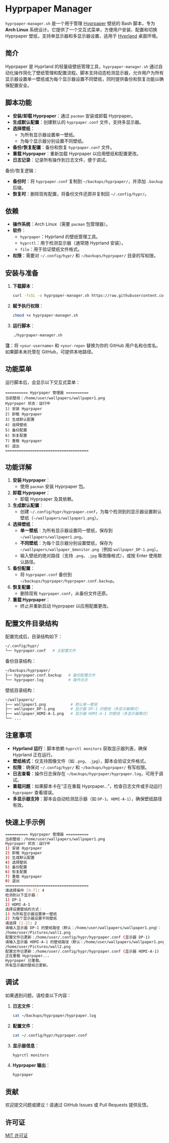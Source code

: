 # Hyprpaper Manager

`hyprpaper-manager.sh` 是一个用于管理 [Hyprpaper](https://hyprland.org/hyprpaper/) 壁纸的 Bash 脚本，专为 **Arch Linux** 系统设计。它提供了一个交互式菜单，方便用户安装、配置和切换 Hyprpaper 壁纸，支持单显示器和多显示器设置，适用于 [Hyprland](https://hyprland.org/) 桌面环境。

## 简介

Hyprpaper 是 Hyprland 的轻量级壁纸管理工具，`hyprpaper-manager.sh` 通过自动化操作简化了壁纸管理和配置流程。脚本支持动态检测显示器，允许用户为所有显示器设置单一壁纸或为每个显示器设置不同壁纸，同时提供备份和恢复功能以确保配置安全。

## 脚本功能

- **安装/卸载 Hyprpaper**：通过 `pacman` 安装或卸载 Hyprpaper。
- **生成默认配置**：创建默认的 `hyprpaper.conf` 文件，支持多显示器。
- **选择壁纸**：
  - 为所有显示器设置单一壁纸。
  - 为每个显示器分别设置不同壁纸。
- **备份/恢复配置**：备份和恢复 `hyprpaper.conf` 文件。
- **重载 Hyprpaper**：重新加载 Hyprpaper 以应用壁纸和配置更改。
- **日志记录**：记录所有操作到日志文件，便于调试。

备份/恢复逻辑：
- **备份时**：将 `hyprpaper.conf` 复制到 `~/backups/hyprpaper/`，并添加 `.backup` 后缀。
- **恢复时**：删除现有配置，将备份文件还原并复制回 `~/.config/hypr/`。

## 依赖

- **操作系统**：Arch Linux（需要 `pacman` 包管理器）。
- **软件**：
  - `hyprpaper`：Hyprland 的壁纸管理工具。
  - `hyprctl`：用于检测显示器（通常随 Hyprland 安装）。
  - `file`：用于验证壁纸文件格式。
- **权限**：需要对 `~/.config/hypr/` 和 `~/backups/hyprpaper/` 目录的写权限。

## 安装与准备

1. **下载脚本**：
   ```bash
   curl -fsSL -o hyprpaper-manager.sh https://raw.githubusercontent.com/<your-username>/<your-repo>/main/hyprpaper/hyprpaper-manager.sh
   ```

2. **赋予执行权限**：
   ```bash
   chmod +x hyprpaper-manager.sh
   ```

3. **运行脚本**：
   ```bash
   ./hyprpaper-manager.sh
   ```

**注**：将 `<your-username>` 和 `<your-repo>` 替换为你的 GitHub 用户名和仓库名。如果脚本未托管在 GitHub，可提供本地路径。

## 功能菜单

运行脚本后，会显示以下交互式菜单：

```
========== Hyprpaper 管理器 ==========
当前壁纸：/home/user/wallpapers/wallpaper1.png
Hyprpaper 状态：运行中
1) 安装 Hyprpaper
2) 卸载 Hyprpaper
3) 生成默认配置
4) 选择壁纸
5) 备份配置
6) 恢复配置
7) 重载 Hyprpaper
0) 退出
=====================================
```

## 功能详解

1. **安装 Hyprpaper**：
   - 使用 `pacman` 安装 Hyprpaper 包。
2. **卸载 Hyprpaper**：
   - 卸载 Hyprpaper 及其依赖。
3. **生成默认配置**：
   - 创建 `~/.config/hypr/hyprpaper.conf`，为每个检测到的显示器设置默认壁纸（`~/wallpapers/wallpaper1.png`）。
4. **选择壁纸**：
   - **单一壁纸**：为所有显示器设置同一壁纸，保存到 `~/wallpapers/wallpaper1.png`。
   - **不同壁纸**：为每个显示器分别设置壁纸，保存为 `~/wallpapers/wallpaper_$monitor.png`（例如 `wallpaper_DP-1.png`）。
   - 输入壁纸的绝对路径（支持 `.png`、`.jpg` 等图像格式），或按 Enter 使用默认路径。
5. **备份配置**：
   - 将 `hyprpaper.conf` 备份到 `~/backups/hyprpaper/hyprpaper.conf.backup`。
6. **恢复配置**：
   - 删除现有 `hyprpaper.conf`，从备份文件还原。
7. **重载 Hyprpaper**：
   - 终止并重新启动 Hyprpaper 以应用配置更改。

## 配置文件目录结构

配置完成后，目录结构如下：

```bash
~/.config/hypr/
└── hyprpaper.conf   # 主配置文件
```

备份目录结构：

```bash
~/backups/hyprpaper/
├── hyprpaper.conf.backup   # 备份配置文件
└── hyprpaper.log           # 操作日志
```

壁纸目录结构：

```bash
~/wallpapers/
├── wallpaper1.png           # 默认单一壁纸
├── wallpaper_DP-1.png       # 显示器 DP-1 的壁纸（多显示器模式）
├── wallpaper_HDMI-A-1.png   # 显示器 HDMI-A-1 的壁纸（多显示器模式）
└── ...
```

## 注意事项

- **Hyprland 运行**：脚本依赖 `hyprctl monitors` 获取显示器列表，确保 Hyprland 正在运行。
- **壁纸格式**：仅支持图像文件（如 `.png`、`.jpg`），脚本会验证文件格式。
- **权限**：确保对 `~/.config/hypr/` 和 `~/backups/hyprpaper/` 有写权限。
- **日志查看**：操作日志保存在 `~/backups/hyprpaper/hyprpaper.log`，可用于调试。
- **重载问题**：如果脚本卡在“正在重载 Hyprpaper...”，检查日志文件或手动运行 `hyprpaper` 查看错误。
- **多显示器支持**：脚本会自动检测显示器（如 `DP-1`、`HDMI-A-1`），确保壁纸路径有效。

## 快速上手示例

```bash
========== Hyprpaper 管理器 ==========
当前壁纸：/home/user/wallpapers/wallpaper1.png
Hyprpaper 状态：运行中
1) 安装 Hyprpaper
2) 卸载 Hyprpaper
3) 生成默认配置
4) 选择壁纸
5) 备份配置
6) 恢复配置
7) 重载 Hyprpaper
0) 退出
=====================================
请选择操作 [0-7]: 4
检测到以下显示器：
1) DP-1
2) HDMI-A-1
选择设置壁纸的方式：
1) 为所有显示器设置单一壁纸
2) 为每个显示器设置不同壁纸
请选择 [1-2]: 2
请输入显示器 DP-1 的壁纸路径（默认：/home/user/wallpapers/wallpaper1.png）：
/home/user/Pictures/wall1.png
配置文件已更新：/home/user/.config/hypr/hyprpaper.conf (显示器 DP-1)
请输入显示器 HDMI-A-1 的壁纸路径（默认：/home/user/wallpapers/wallpaper1.png）：
/home/user/Pictures/wall2.png
配置文件已更新：/home/user/.config/hypr/hyprpaper.conf (显示器 HDMI-A-1)
正在重载 Hyprpaper...
Hyprpaper 已重载。
所有显示器的壁纸已更新。
```

## 调试

如果遇到问题，请检查以下内容：

1. **日志文件**：
   ```bash
   cat ~/backups/hyprpaper/hyprpaper.log
   ```
2. **配置文件**：
   ```bash
   cat ~/.config/hypr/hyprpaper.conf
   ```
3. **显示器信息**：
   ```bash
   hyprctl monitors
   ```
4. **Hyprpaper 输出**：
   ```bash
   hyprpaper
   ```

## 贡献

欢迎提交问题或建议！请通过 GitHub Issues 或 Pull Requests 提供反馈。

## 许可证

[MIT 许可证](LICENSE)